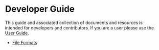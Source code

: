 # Developer Guide

This guide and associated collection of documents and resources is intended for developers and
contributors. If you are a user please use the [User Guide](../user/index.md).

- [File Formats](formats.md)
